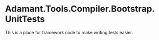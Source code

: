 # Adamant.Tools.Compiler.Bootstrap.UnitTests

This is a place for framework code to make writing tests easier.
